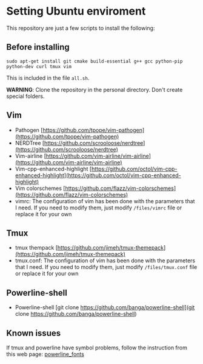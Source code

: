 # Setting Ubuntu enviroment

This repository are just a few scripts to install the following:

## Before installing

```shell
sudo apt-get install git cmake build-essential g++ gcc python-pip python-dev curl tmux vim
```

This is included in the file `all.sh`.

__WARNING__: Clone the repository in the personal directory. Don't create special folders.

## Vim

- Pathogen [https://github.com/tpope/vim-pathogen](https://github.com/tpope/vim-pathogen)
- NERDTree [https://github.com/scrooloose/nerdtree](https://github.com/scrooloose/nerdtree)
- Vim-airline [https://github.com/vim-airline/vim-airline](https://github.com/vim-airline/vim-airline)
- Vim-cpp-enhanced-highlight [https://github.com/octol/vim-cpp-enhanced-highlight](https://github.com/octol/vim-cpp-enhanced-highlight)
- Vim colorschemes [https://github.com/flazz/vim-colorschemes](https://github.com/flazz/vim-colorschemes)
- vimrc: The configuration of vim has been done with the parameters that I need. If you need to modify them, just modify `/files/vimrc` file or replace it for your own 

## Tmux

- tmux thempack [https://github.com/jimeh/tmux-themepack](https://github.com/jimeh/tmux-themepack)
- tmux.conf: The configuration of vim has been done with the parameters that I need. If you need to modify them, just modify `/files/tmux.conf` file or replace it for your own 

## Powerline-shell

- Powerline-shell [git clone https://github.com/banga/powerline-shell](git clone https://github.com/banga/powerline-shell) 

## Known issues

If tmux and powerline have symbol problems, follow the instruction from this web page:
[powerline_fonts](https://github.com/powerline/fonts)

